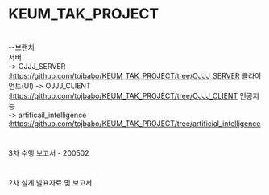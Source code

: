 # KEUM_TAK_PROJECT
#
--브랜치  
  서버           
-> OJJJ_SERVER             :https://github.com/tojbabo/KEUM_TAK_PROJECT/tree/OJJJ_SERVER
클라이언트(UI) 
-> OJJJ_CLIENT             :https://github.com/tojbabo/KEUM_TAK_PROJECT/tree/OJJJ_CLIENT
인공지능       
-> artificail_intelligence :https://github.com/tojbabo/KEUM_TAK_PROJECT/tree/artificial_intelligence
#
#
3차 수행 보고서 - 200502
#
#
2차 설계 발표자료 및 보고서 
#
